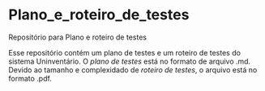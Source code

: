 # Plano_e_roteiro_de_testes
Repositório para Plano e roteiro de testes 

Esse repositório contém um plano de testes e um roteiro de testes do sistema Uninventário. O *plano de testes* está no formato de arquivo .md. 
Devido ao tamanho e complexidado de *roteiro de testes*, o arquivo está no formato .pdf.
